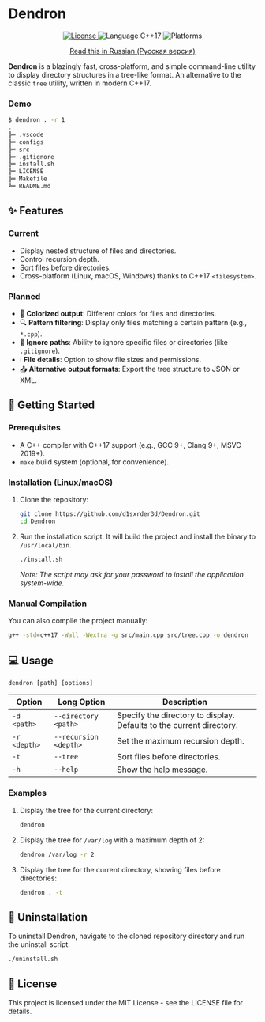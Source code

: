 # Dendron

<p align="center">
  <a href="https://github.com/d1sxrder3d/Dendron/blob/main/LICENSE">
    <img src="https://img.shields.io/badge/License-MIT-blue.svg" alt="License">
  </a>
  <img src="https://img.shields.io/badge/language-C%2B%2B17-blue.svg" alt="Language C++17">
  <img src="https://img.shields.io/badge/platform-Linux%20%7C%20macOS%20%7C%20Windows-lightgrey.svg" alt="Platforms">
</p>

<p align="center">
  <a href="dosc/README_ru.md">Read this in Russian (Русская версия)</a>
</p>



**Dendron** is a blazingly fast, cross-platform, and simple command-line utility to display directory structures in a tree-like format. An alternative to the classic `tree` utility, written in modern C++17.

### Demo

```sh
$ dendron . -r 1
.
╠═ .vscode
╠═ configs
╠═ src
╠═ .gitignore
╠═ install.sh
╠═ LICENSE
╠═ Makefile
╚═ README.md
```

## ✨ Features

### Current
- Display nested structure of files and directories.
- Control recursion depth.
- Sort files before directories.
- Cross-platform (Linux, macOS, Windows) thanks to C++17 `<filesystem>`.

### Planned
- 🎨 **Colorized output**: Different colors for files and directories.
- 🔍 **Pattern filtering**: Display only files matching a certain pattern (e.g., `*.cpp`).
- 🚫 **Ignore paths**: Ability to ignore specific files or directories (like `.gitignore`).
- ℹ️ **File details**: Option to show file sizes and permissions.
- 📤 **Alternative output formats**: Export the tree structure to JSON or XML.

## 🚀 Getting Started

### Prerequisites
- A C++ compiler with C++17 support (e.g., GCC 9+, Clang 9+, MSVC 2019+).
- `make` build system (optional, for convenience).

### Installation (Linux/macOS)

1.  Clone the repository:
    ```sh
    git clone https://github.com/d1sxrder3d/Dendron.git
    cd Dendron
    ```
2.  Run the installation script. It will build the project and install the binary to `/usr/local/bin`.
    ```sh
    ./install.sh
    ```
    *Note: The script may ask for your password to install the application system-wide.*

### Manual Compilation
You can also compile the project manually:
```sh
g++ -std=c++17 -Wall -Wextra -g src/main.cpp src/tree.cpp -o dendron
```

## 💻 Usage

```
dendron [path] [options]
```

| Option         | Long Option           | Description                                                              |
|----------------|-----------------------|--------------------------------------------------------------------------|
| `-d <path>`    | `--directory <path>`  | Specify the directory to display. Defaults to the current directory.     |
| `-r <depth>`   | `--recursion <depth>` | Set the maximum recursion depth.                                         |
| `-t`           | `--tree`              | Sort files before directories.                                           |
| `-h`           | `--help`              | Show the help message.                                                   |

### Examples
1.  Display the tree for the current directory:
    ```sh
    dendron
    ```
2.  Display the tree for `/var/log` with a maximum depth of 2:
    ```sh
    dendron /var/log -r 2
    ```
3.  Display the tree for the current directory, showing files before directories:
    ```sh
    dendron . -t
    ```

## 🔧 Uninstallation
To uninstall Dendron, navigate to the cloned repository directory and run the uninstall script:
```sh
./uninstall.sh
```

## 📜 License
This project is licensed under the MIT License - see the LICENSE file for details.

